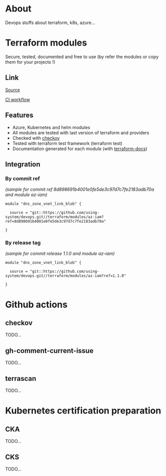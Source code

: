 # About

Devops stuffs about terraform, k8s, azure...

# Terraform modules

Secure, tested, documented and free to use (by refer the modules or copy them for your projects !)

## Link

[Source](https://github.com/using-system/devops/tree/main/terraform/modules)

[CI workflow](https://github.com/using-system/devops/actions/workflows/tf-modules-validation.yml)

## Features

  - Azure, Kubernetes and helm modules
  - All modules are tested with last version of terraform and providers
  - Checked with [checkov](https://www.checkov.io)
  - Tested with terraform test framework (terraform test)
  - Documentation generated for each module (with [terraform-docs](https://terraform-docs.io/))

## Integration

### By commit ref

*(sample for commit ref 8d898691b4001e0fe5de3c97d7c7fe2183adb70a and module az-iam)*

```
module "dns_zone_vnet_link_blob" {

  source = "git::https://github.com/using-system/devops.git//terraform/modules/az-iam?ref=8d898691b4001e0fe5de3c97d7c7fe2183adb70a"

}
```


### By release tag

*(sample for commit release 1.1.0 and module az-iam)*

```
module "dns_zone_vnet_link_blob" {

  source = "git::https://github.com/using-system/devops.git//terraform/modules/az-iam?ref=1.1.0"

}
```

# Github actions

## checkov

TODO...

## gh-comment-current-issue

TODO...

## terrascan

TODO...

# Kubernetes certification preparation

## CKA

TODO...

## CKS

TODO...